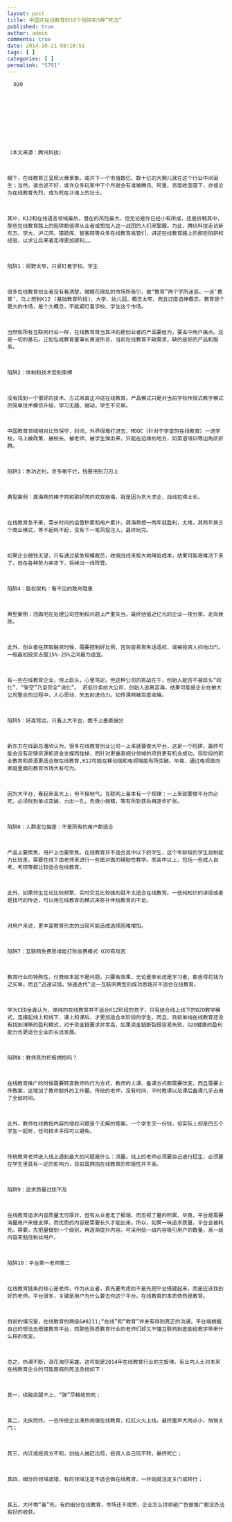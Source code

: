 ```yaml
---
layout: post
title: 中国式在线教育的10个陷阱和5种“死法”
published: true
author: admin
comments: true
date: 2014-10-21 08:10:51
tags: [ ]
categories: [ ]
permalink: "5791"
---
```


  
    
      O2O
    
  



  
    
  
  
  
    （本文来源：腾讯科技）
  
  
  
    眼下，在线教育正呈现火爆景象。或许下一个市值数亿、数十亿的大腕儿就在这个行业中间诞生；当然，谁也说不好，或许众多玩家中下个月就会有谁被腾讯、阿里、百度收至麾下，亦或沦为在线教育先烈，成为死在沙滩上的壮士。
  
  
  
    其中，K12和在线语言领域最热，潜在的风险最大。但无论是你已经小有所成，还是折戟其中，那些在线教育路上的陷阱都值得从业者或想加入这一战团的人们来警醒。为此，腾讯科技走访新东方、学大、沪江网、猿题库、智客网等众多在线教育高管们，讲述在线教育路上的那些陷阱和经验，以求让后来者走得更加顺利……
  
  
  
    陷阱1：视野太窄，只紧盯着学校、学生
  
  
  
    很多在线教育创业者没有看清楚，被眼花缭乱的市场所吸引，被“教育”两个字所迷惑。一谈‘教育’，马上想到K12 (基础教育阶段)、大学、幼儿园，概念太窄，而且过度追捧概念。教育是个更大的市场，是个大概念，不能紧盯着学校、学生这个市场。
  
  
  
    当然和所有互联网行业一样，在线教育首当其冲的是创业者的产品要给力，要击中用户痛点。这是一切的基石。正如弘成教育董事长黄波所言，当前在线教育不缺需求，缺的是好的产品和服务。
  
  
  
    陷阱2：体制和技术受到束缚
  
  
  
    没有找到一个很好的技术、方式来真正冲进在线教育。产品模式只是对当前学校传授式教学模式的简单技术模仿升级，学习无趣、被动，学生不买单。
  
  
  
    中国教育领域相对比较保守，封闭，外界很难打进去，MOOC（针对于学堂的在线教育）一进学校，马上被政策、被校长、被老师、被学生弹出来，只能在边缘的地方，如英语培训等边角区折腾。
  
  
  
    陷阱3：急功近利，贪多嚼不烂，钱要用到刀刃上
  
  
  
    典型案例：龚海燕的梯子网和那好网的双双崩塌，就是因为贪大求全，战线拉得太长。
  
  
  
    在线教育急不来，需长时间的运营积累和用户累计。龚海燕想一两年就盈利，太难，其两年换三个商业模式，等不起耗不起，没有下一笔风投注入，最终玩完。
  
  
  
    如果企业融钱无望，只有通过紧急规模裁员，收缩战线来极大地降低成本，结果可能艰难活下来了，但在各种势力夹击下，将掉出一线阵营。
  
  
  
    陷阱4：股权架构：看不见的致命隐患
  
  
  
    典型案例：泡面吧在处理公司控制权问题上严重失当，最终估值近亿元的企业一夜分家，走向衰败。
  
  
  
    此外，创业者在获取融资时候，需要控制好比例，否则容易丧失话语权，或被投资人扫地出门。一般最初投资占股15%-25%之间最为适宜。
  
  
  
    有一些在线教育企业，傍上巨头，心里笃定。但这种公司的挑战在于，创始人能否不被巨头“同化”、“架空”乃至完全“消化”。 若低价卖给大公司，创始人逃离苦海，结果可能是企业在被大公司整合的过程中，人心思动，失去前进动力。如传课网被百度收编。
  
  
  
    陷阱5：好高骛远，只看上大平台，瞧不上垂直细分
  
  
  
    新东方在线副总潘欣认为，很多在线教育创业公司一上来就要做大平台，这是一个陷阱，最终可能会没有足够资源和资金支撑而挂掉，而针对更垂直细分领域的项目更有机会成功，现阶段的职业教育和英语更适合做在线教育,K12可能在移动端和电视端能有所突破。毕竟，通过电视面向家庭里面的教育市场大有可为。
  
  
  
    因为大平台，看起来高大上，但不接地气。互联网上基本有一个规律：一上来就要做平台的必死，必须找到单点突破，力出一孔，先做小做精，等有所斩获后再逐步扩张。
  
  
  
    陷阱6：人群定位偏差：不是所有的用户都适合
  
  
  
    产品上要聚焦，用户上也要聚焦。在线教育并不适合高中以下的学生，这个年龄段的学生自制能力比较差，需要在线下由老师来进行一些面对面的辅助性教学。而高中以上，包括一些成人自考、考研等都比较适合在线教育。
  
  
  
    此外，如果师生互动比较频繁、实时交互比较强的就不太适合在线教育。一些纯知识的讲授或者是技巧的传达，可以用在线教育的模式来弥补传统教育的不足。
  
  
  
    对用户来说，更丰富教育形态的出现可能造成选择困难增加。
  
  
  
    陷阱7：互联网免费思维能打败收费模式 O2O有戏否
  
  
  
    教育行业的特殊性，付费根本就不是问题，只要有效果，无论是家长还是学习者，都舍得花钱为之买单。而且“迅速试错，快速迭代”这一互联网典型的成功思路并不适合在线教育。
  
  
  
    学大CEO金鑫认为，单纯的在线教育并不适合K12阶段的孩子，只有结合线上线下的O2O教学模式，连接起线上和线下、课上和课后，才更加适合本阶段的学生。而且，目前单纯在线教育还没有找到清晰的盈利模式，对于资金链要求非常高，如果资金链断裂很容易失败，O2O健康的盈利能力也更适合企业的长远发展。
  
  
  
    陷阱8：教师真的积极拥抱吗？
  
  
  
    在线教育推广的时候需要转变教师的行为方式，教师的上课、备课方式都需要改变，而且需要上传教案，这增加了教师额外的工作量。传统的老师，没有时间，平时教课以及课后备课几乎占用了全部时间。
  
  
  
    此外，教师在线教授内容的侵权问题是个无解的答案。一个学生交一份钱，但实际上却是四五个学生一起听，任何技术手段可以避免。
  
  
  
    传统教育老师进入线上遇到最大的问题是什么：流量。线上的老师必须要自己进行招生，必须要在学生里具有一定的影响力，目前其拥抱在线教育的积极性并不高。
  
  
  
    陷阱9：追求质量过犹不及
  
  
  
    在线教育追求内容质量无可厚非，但有从业者走了极端，而忽视了量的积累。毕竟，平台是需要海量用户来做支撑，而优质的内容是需要长久才能出来。所以，如果一味追求质量，平台会被耗死。需要，先把量做到一个级别，再逐渐提升内容。可采用低一级内容吸引用户的数量，高一级内容来黏住粉丝用户。
  
  
  
    陷阱10：平台第一老师第二
  
  
  
    在线教育链条的核心是老师。作为从业者，首先要考虑的不是先把平台搭建起来，而是应该找到好的老师。平台很多，关键是用户为什么要去你这个平台。在线教育的本质依然是教育。
  
  
  
    目前的情况是，在线教育的两级&#8211;“在线”和“教育”并未有得到真正的沟通，平台端根据自己的想法去搭建教育平台，而那些熟悉教育行业的老师们却又不懂互联网到底能给教学带来什么样的改变。
  
  
  
    总之，热潮不断，浪花淘尽英雄。这可能是2014年在线教育行业的主旋律。有业内人士对未来在线教育企业的可能面临的死法总结如下：
  
  
  
    其一，续融资跟不上，“弹”尽粮绝而死；
  
  
  
    其二，无疾而终。一些传统企业凑热闹做在线教育，红红火火上线，最终雷声大雨点小，悄悄关门；
  
  
  
    其三，内讧或投资方不和，创始人被赶出局，投资人自己玩不转，最终死亡；
  
  
  
    其四，细分的领域选错，有的领域注定不适合做在线教育，一开始就注定关门或转行；
  
  
  
    其五，大环境“毒”死。有的细分在线教育，市场还不成熟，企业怎么拼命砸广告做推广都没办法有好的收获。
  
